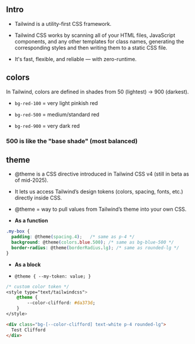 ## Intro
- Tailwind is a utility-first CSS framework.

- Tailwind CSS works by scanning all of your HTML files, JavaScript components, and any other templates for class names, generating the corresponding styles and then writing them to a static CSS file.

- It's fast, flexible, and reliable — with zero-runtime.

## colors

In Tailwind, colors are defined in shades from 50 (lightest) → 900 (darkest).

- `bg-red-100` = very light pinkish red

- `bg-red-500` = medium/standard red

- `bg-red-900` = very dark red

### 500 is like the "base shade" (most balanced)

## theme
- @theme is a CSS directive introduced in Tailwind CSS v4 (still in beta as of mid-2025).

- It lets us access Tailwind’s design tokens (colors, spacing, fonts, etc.) directly inside CSS.

- @theme = way to pull values from Tailwind’s theme into your own CSS.

- **As a function**

```css
.my-box {
  padding: @theme(spacing.4);   /* same as p-4 */
  background: @theme(colors.blue.500); /* same as bg-blue-500 */
  border-radius: @theme(borderRadius.lg); /* same as rounded-lg */
}
```

- **As a block**

- `@theme { --my-token: value; }`

```css
/* custom color token */
<style type="text/tailwindcss">
    @theme {
        --color-clifford: #da373d;
    }
</style>
```

```html
<div class="bg-[--color-clifford] text-white p-4 rounded-lg">
  Test Clifford
</div>
```